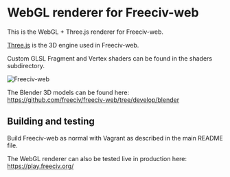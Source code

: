 WebGL renderer for Freeciv-web
==============================

This is the WebGL + Three.js renderer for Freeciv-web.

[Three.js](https://threejs.org/) is the 3D engine used in Freeciv-web.

Custom GLSL Fragment and Vertex shaders can be found in the shaders subdirectory. 

![Freeciv-web](https://raw.githubusercontent.com/freeciv/freeciv-web/develop/freeciv-web/src/main/webapp/javascript/webgl/freeciv-webgl.png "Freeciv-web WebGL screenshot")

The Blender 3D models can be found here: https://github.com/freeciv/freeciv-web/tree/develop/blender

Building and testing
--------------------
Build Freeciv-web as normal with Vagrant as described in the main README file.

The WebGL renderer can also be tested live in production here:
https://play.freeciv.org/
